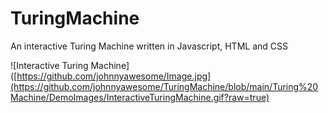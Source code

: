 # TuringMachine
An interactive Turing Machine written in Javascript, HTML and CSS

![Interactive Turing Machine]([https://github.com/johnnyawesome/Image.jpg](https://github.com/johnnyawesome/TuringMachine/blob/main/Turing%20Machine/DemoImages/InteractiveTuringMachine.gif?raw=true)

